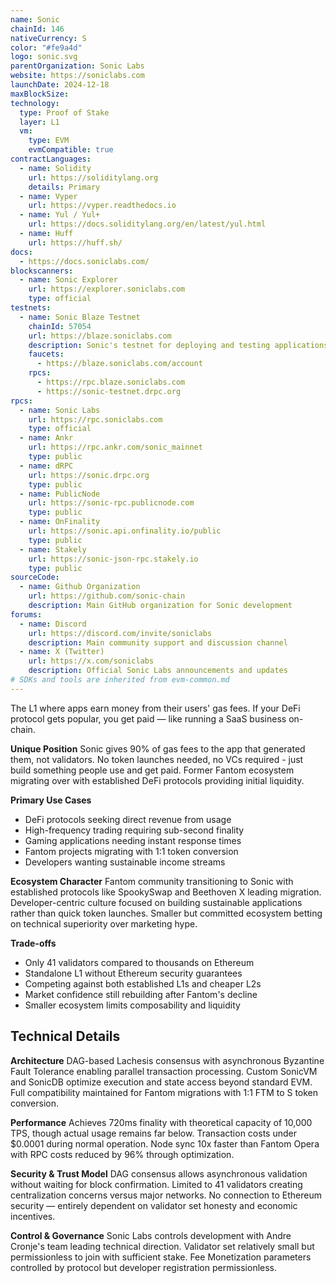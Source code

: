 ```yaml
---
name: Sonic
chainId: 146
nativeCurrency: S
color: "#fe9a4d"
logo: sonic.svg
parentOrganization: Sonic Labs
website: https://soniclabs.com
launchDate: 2024-12-18
maxBlockSize:
technology:
  type: Proof of Stake
  layer: L1
  vm:
    type: EVM
    evmCompatible: true
contractLanguages:
  - name: Solidity
    url: https://soliditylang.org
    details: Primary
  - name: Vyper
    url: https://vyper.readthedocs.io
  - name: Yul / Yul+
    url: https://docs.soliditylang.org/en/latest/yul.html
  - name: Huff
    url: https://huff.sh/
docs:
  - https://docs.soniclabs.com/
blockscanners:
  - name: Sonic Explorer
    url: https://explorer.soniclabs.com
    type: official
testnets:
  - name: Sonic Blaze Testnet
    chainId: 57054
    url: https://blaze.soniclabs.com
    description: Sonic's testnet for deploying and testing applications on the high-performance Sonic blockchain.
    faucets:
      - https://blaze.soniclabs.com/account
    rpcs:
      - https://rpc.blaze.soniclabs.com
      - https://sonic-testnet.drpc.org
rpcs:
  - name: Sonic Labs
    url: https://rpc.soniclabs.com
    type: official
  - name: Ankr
    url: https://rpc.ankr.com/sonic_mainnet
    type: public
  - name: dRPC
    url: https://sonic.drpc.org
    type: public
  - name: PublicNode
    url: https://sonic-rpc.publicnode.com
    type: public
  - name: OnFinality
    url: https://sonic.api.onfinality.io/public
    type: public
  - name: Stakely
    url: https://sonic-json-rpc.stakely.io
    type: public
sourceCode:
  - name: Github Organization
    url: https://github.com/sonic-chain
    description: Main GitHub organization for Sonic development
forums:
  - name: Discord
    url: https://discord.com/invite/soniclabs
    description: Main community support and discussion channel
  - name: X (Twitter)
    url: https://x.com/soniclabs
    description: Official Sonic Labs announcements and updates
# SDKs and tools are inherited from evm-common.md
---
```


The L1 where apps earn money from their users' gas fees. If your DeFi protocol gets popular, you get paid — like running a SaaS business on-chain.

**Unique Position**
Sonic gives 90% of gas fees to the app that generated them, not validators. No token launches needed, no VCs required - just build something people use and get paid. Former Fantom ecosystem migrating over with established DeFi protocols providing initial liquidity.

**Primary Use Cases**

- DeFi protocols seeking direct revenue from usage
- High-frequency trading requiring sub-second finality
- Gaming applications needing instant response times
- Fantom projects migrating with 1:1 token conversion
- Developers wanting sustainable income streams

**Ecosystem Character**
Fantom community transitioning to Sonic with established protocols like SpookySwap and Beethoven X leading migration. Developer-centric culture focused on building sustainable applications rather than quick token launches. Smaller but committed ecosystem betting on technical superiority over marketing hype.

**Trade-offs**

- Only 41 validators compared to thousands on Ethereum
- Standalone L1 without Ethereum security guarantees
- Competing against both established L1s and cheaper L2s
- Market confidence still rebuilding after Fantom's decline
- Smaller ecosystem limits composability and liquidity

## Technical Details

**Architecture**
DAG-based Lachesis consensus with asynchronous Byzantine Fault Tolerance enabling parallel transaction processing. Custom SonicVM and SonicDB optimize execution and state access beyond standard EVM. Full compatibility maintained for Fantom migrations with 1:1 FTM to S token conversion.

**Performance**
Achieves 720ms finality with theoretical capacity of 10,000 TPS, though actual usage remains far below. Transaction costs under $0.0001 during normal operation. Node sync 10x faster than Fantom Opera with RPC costs reduced by 96% through optimization.

**Security & Trust Model**
DAG consensus allows asynchronous validation without waiting for block confirmation. Limited to 41 validators creating centralization concerns versus major networks. No connection to Ethereum security — entirely dependent on validator set honesty and economic incentives.

**Control & Governance**
Sonic Labs controls development with Andre Cronje's team leading technical direction. Validator set relatively small but permissionless to join with sufficient stake. Fee Monetization parameters controlled by protocol but developer registration permissionless.

